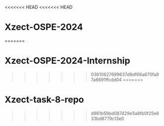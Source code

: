 <<<<<<< HEAD
<<<<<<< HEAD
# Xzect-OSPE-2024
=======
# Xzect-OSPE-2024-Internship
>>>>>>> 03610627699637d9df66a670fa97a6691ffcdd04
=======
# Xzect-task-8-repo
>>>>>>> d981b59bd087429e5a8fb0f25e633bd8779c13e0
